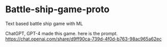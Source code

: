 # Battle-ship-game-proto
Text based battle ship game with ML


ChatGPT, GPT-4 made this game. here is the prompt.
https://chat.openai.com/share/d9ff90ca-739d-4f0d-b763-98ac965a62ec

